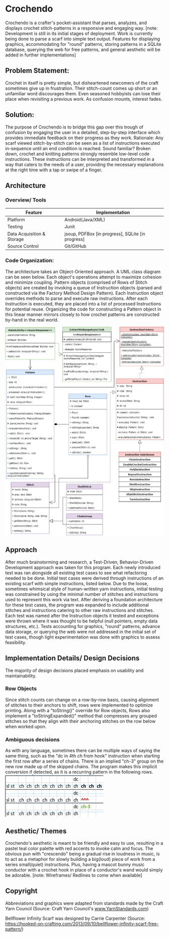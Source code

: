 # Crochendo
Crochendo is a crafter's pocket-assistant that parses, analyzes, and displays crochet stitch-patterns in a responsive and engaging way. 
[note: Development is still in its initial stages of deployment. Work is currently being done to parse a scarf into simple text output. Features for displaying graphics, accommodating for "round" patterns, storing patterns in a SQLite database, querying the web for free patterns, and general aesthetic will be added in further implementations]

## Problem Statement:
Crochet in itself is pretty simple, but disheartened newcomers of the craft sometimes give up in frustration. Their stitch-count comes up short or an unfamiliar word discourages them. Even seasoned hobbyists can lose their place when revisiting a previous work. As confusion mounts, interest fades.

## Solution: 
The purpose of Crochendo is to bridge this gap over this trough of confusion by engaging the user in a detailed, step-by-step interface which provides immediate feedback on their progress as they work.
Rationale:
Any scarf viewed stitch-by-stitch can be seen as a list of instructions executed in-sequence until an end condition is reached. Sound familiar? Broken down, crochet and knitting patterns strongly resemble low-level code instructions. These instructions can be interpreted and transformed in a way that caters to the needs of a user, providing the necessary explanations at the right time with a tap or swipe of a finger.

## Architecture
### Overview/ Tools
| Feature                     | Implementation                                                  |
| --------------------------- |-----------------------------------------------------------------|
| Platform                    | Android(Java/XML)                                               |
| Testing                     | Junit                                                           |
| Data Acquisition & Storage  | jsoup, PDFBox [in progress], SQLite [in progress]               |
| Source Control              | Git/GitHub                                                      |

### Code Organization:
The architecture takes an Object-Oriented approach. A UML class diagram can be seen below. Each object's operations attempt to maximize cohesion and minimize coupling. Pattern objects (comprised of Rows of Stitch objects) are created by invoking a queue of Instruction objects (parsed and constructed via the Factory Method Design Pattern). Each Instruction object overrides methods to parse and execute raw instructions. After each Instruction is executed, they are placed into a list of processed Instructions for potential reuse. Organizing the code for constructing a Pattern object in this linear manner mirrors closely to how crochet patterns are constructed by-hand in the real world.
 
![Crochendo UML Class Diagram](https://github.com/charln2/Crochendo/blob/master/Crochendo_UML.png "Crochendo UML Class Diagram")
## Approach
After much brainstorming and research, a Test-Driven, Behavior-Driven Development approach was taken for this program. Each newly introduced test was ran alongside all existing test cases to see what refactoring needed to be done.
Initial test cases were derived through instructions of an existing scarf with simple instructions, listed below.
Due to the loose, sometimes whimsical style of human-written yarn instructions, initial testing was constrained by using the minimal number of stitches and instructions used to represent this work via text. After deriving a foundation architecture for these test cases, the program was expanded to include additional stitches and instructions catering to other raw instructions and stitches. Each test was named after the Instruction objects it tested and exceptions were thrown where it was thought to be helpful (null pointers, empty data structures, etc.). 
Tests accounting for graphics, "round" patterns, advance data storage, or querying the web were not addressed in the initial set of test cases, though light experimentation was done with graphics to assess feasibility.

## Implementation Details/ Design Decisions 
The majority of design decisions placed emphasis on usability and maintainability.

### Row Objects
Since stitch counts can change on a row-by-row basis, causing alignment of stitches to their anchors to shift, rows were implemented to optimize printing. Along with a "toString()" override for Row objects, Rows also implement a "toStringExpanded()" method that compresses any grouped stitches so that they align with their anchoring stitches on the row below when worked upon.

### Ambiguous decisions
As with any language, sometimes there can be multiple ways of saying the same thing, such as the "dc in 4th ch from hook" instruction when starting the first row after a series of chains.  There is an implied "ch-3" group on the new row made up of the skipped chains. The program makes this implicit conversion if detected, as it is a recurring pattern in the following rows.
![Chain Group Case](https://github.com/charln2/Crochendo/blob/master/chain_group_case.png "Chain Group Case")

## Aesthetic/ Themes
Crochendo's aesthetic is meant to be friendly and easy to use, resulting in a pastel teal color palette with red accents to invoke calm and focus. The obvious pun with "crescendo" being a gradual rise in loudness in music, is to act as a metaphor for slowly building a big(loud) piece of work from a series small(quiet) instructions. Plus, having a mascot bunny music conductor with a crochet hook in place of a conductor's wand would simply be adorable.
[note: Wireframes/ Redlines to come when available]

## Copyright
Abbreviations and graphics were adapted from standards made by the Craft Yarn Council (Source: Craft Yarn Council's www.YarnStandards.com)

Bellflower Infinity Scarf was designed by Carrie Carpenter
(Source: https://hooked-on-crafting.com/2013/09/10/bellflower-infinity-scarf-free-pattern/)
